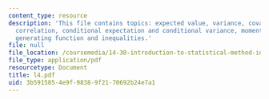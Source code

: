 ```yaml
---
content_type: resource
description: 'This file contains topics: expected value, variance, covariance and
  correlation, conditional expectation and conditional variance, moments and moment
  generating function and inequalities.'
file: null
file_location: /coursemedia/14-30-introduction-to-statistical-method-in-economics-spring-2006/3b5915854e9f98389f2170692b24e7a1_l4.pdf
file_type: application/pdf
resourcetype: Document
title: l4.pdf
uid: 3b591585-4e9f-9838-9f21-70692b24e7a1
---
```


